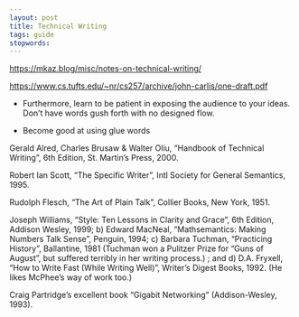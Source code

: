 ```yaml
---
layout: post
title: Technical Writing
tags: guide
stopwords:
---
```


https://mkaz.blog/misc/notes-on-technical-writing/


https://www.cs.tufts.edu/~nr/cs257/archive/john-carlis/one-draft.pdf

* Furthermore, learn to be patient in exposing the audience to your ideas. Don’t have words gush forth with no designed flow.

* Become good at using glue words

Gerald Alred, Charles Brusaw & Walter Oliu, “Handbook of Technical Writing”, 6th Edition, St. Martin’s Press, 2000.

Robert Ian Scott, “The Specific Writer”, Intl Society for General Semantics, 1995.

Rudolph Flesch, “The Art of Plain Talk”, Collier Books, New York, 1951.

Joseph Williams, “Style: Ten Lessons in Clarity and Grace”, 6th Edition, Addison Wesley, 1999; b) Edward MacNeal, “Mathsemantics: Making Numbers Talk Sense”, Penguin, 1994; c) Barbara Tuchman, “Practicing History”, Ballantine, 1981 (Tuchman won a Pulitzer Prize for “Guns of August”, but suffered terribly in her writing process.) ; and d) D.A. Fryxell, “How to Write Fast (While Writing Well)”, Writer’s Digest Books, 1992. (He likes McPhee’s way of work too.)

Craig Partridge’s excellent book “Gigabit Networking” (Addison-Wesley, 1993).

